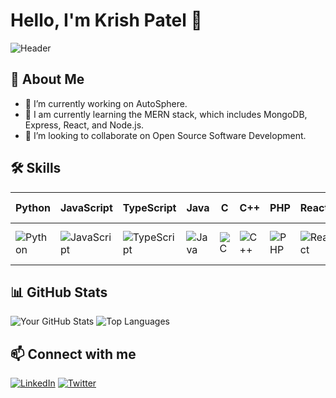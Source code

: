 # Hello, I'm Krish Patel 👋

![Header](https://raw.githubusercontent.com/yourusername/yourusername/main/header.png)

## 🚀 About Me
- 🔭 I’m currently working on AutoSphere.
- 🌱 I am currently learning the MERN stack, which includes MongoDB, 
  Express, React, and Node.js.
- 👯 I’m looking to collaborate on Open Source Software Development.
## 🛠️ Skills

| Python | JavaScript | TypeScript | Java | C | C++ | PHP | React | Redux | jQuery | Bootstrap | Node.js | Express.js | FastAPI | Django | MongoDB | PostgreSQL | MySQL | AWS | Azure | Firebase | Heroku | Vercel | Flutter | Canva | Figma | REST API |
|--------|------------|------------|------|---|-----|-----|-------|-------|--------|------------|---------|------------|---------|--------|---------|------------|-------|-----|-------|----------|--------|--------|---------|-------|-------|---------|
| ![Python](https://img.shields.io/badge/-Python-3776AB?style=flat-square&logo=python&logoColor=white) | ![JavaScript](https://img.shields.io/badge/-JavaScript-F7DF1E?style=flat-square&logo=javascript&logoColor=black) | ![TypeScript](https://img.shields.io/badge/-TypeScript-3178C6?style=flat-square&logo=typescript&logoColor=white) | ![Java](https://img.shields.io/badge/-Java-007396?style=flat-square&logo=java&logoColor=white) | ![C](https://img.shields.io/badge/-C-A8B9CC?style=flat-square&logo=c&logoColor=black) | ![C++](https://img.shields.io/badge/-C++-00599C?style=flat-square&logo=cplusplus&logoColor=white) | ![PHP](https://img.shields.io/badge/-PHP-777BB4?style=flat-square&logo=php&logoColor=white) | ![React](https://img.shields.io/badge/-React-61DAFB?style=flat-square&logo=react&logoColor=black) | ![Redux](https://img.shields.io/badge/-Redux-764ABC?style=flat-square&logo=redux&logoColor=white) | ![jQuery](https://img.shields.io/badge/-jQuery-0769AD?style=flat-square&logo=jquery&logoColor=white) | ![Bootstrap](https://img.shields.io/badge/-Bootstrap-563D7C?style=flat-square&logo=bootstrap&logoColor=white) | ![Node.js](https://img.shields.io/badge/-Node.js-339933?style=flat-square&logo=nodedotjs&logoColor=white) | ![Express.js](https://img.shields.io/badge/-Express.js-000000?style=flat-square&logo=express&logoColor=white) | ![FastAPI](https://img.shields.io/badge/-FastAPI-009688?style=flat-square&logo=fastapi&logoColor=white) | ![Django](https://img.shields.io/badge/-Django-092E20?style=flat-square&logo=django&logoColor=white) | ![MongoDB](https://img.shields.io/badge/-MongoDB-47A248?style=flat-square&logo=mongodb&logoColor=white) | ![PostgreSQL](https://img.shields.io/badge/-PostgreSQL-336791?style=flat-square&logo=postgresql&logoColor=white) | ![MySQL](https://img.shields.io/badge/-MySQL-4479A1?style=flat-square&logo=mysql&logoColor=white) | ![AWS](https://img.shields.io/badge/-AWS-232F3E?style=flat-square&logo=amazonaws&logoColor=white) | ![Azure](https://img.shields.io/badge/-Azure-0078D4?style=flat-square&logo=microsoftazure&logoColor=white) | ![Firebase](https://img.shields.io/badge/-Firebase-FFCA28?style=flat-square&logo=firebase&logoColor=black) | ![Heroku](https://img.shields.io/badge/-Heroku-430098?style=flat-square&logo=heroku&logoColor=white) | ![Vercel](https://img.shields.io/badge/-Vercel-000000?style=flat-square&logo=vercel&logoColor=white) | ![Flutter](https://img.shields.io/badge/-Flutter-02569B?style=flat-square&logo=flutter&logoColor=white) | ![Canva](https://img.shields.io/badge/-Canva-00C4CC?style=flat-square&logo=canva&logoColor=white) | ![Figma](https://img.shields.io/badge/-Figma-F24E1E?style=flat-square&logo=figma&logoColor=white) | ![REST API](https://img.shields.io/badge/-REST%20API-005571?style=flat-square&logo=api&logoColor=white) |



## 📊 GitHub Stats
![Your GitHub Stats](https://github-readme-stats.vercel.app/api?username=yourusername&show_icons=true&theme=radical)
![Top Languages](https://github-readme-stats.vercel.app/api/top-langs/?username=yourusername&layout=compact&theme=radical)

## 📫 Connect with me
[![LinkedIn](https://img.shields.io/badge/LinkedIn-Connect-blue)](https://www.linkedin.com/in/yourusername/)
[![Twitter](https://img.shields.io/badge/Twitter-Follow-blue)](https://twitter.com/yourusername)
